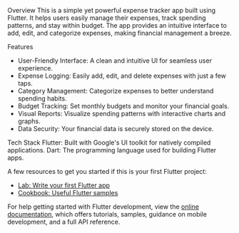 Overview
This is a simple yet powerful expense tracker app built using Flutter. It helps users easily manage their expenses, track spending patterns, and stay within budget. The app provides an intuitive interface to add, edit, and categorize expenses, making financial management a breeze.


Features
 * User-Friendly Interface: A clean and intuitive UI for seamless user experience.
 * Expense Logging: Easily add, edit, and delete expenses with just a few taps.
 * Category Management: Categorize expenses to better understand spending habits.
 * Budget Tracking: Set monthly budgets and monitor your financial goals.
 * Visual Reports: Visualize spending patterns with interactive charts and graphs.
 * Data Security: Your financial data is securely stored on the device.


Tech Stack
Flutter: Built with Google's UI toolkit for natively compiled applications.
Dart: The programming language used for building Flutter apps.

A few resources to get you started if this is your first Flutter project:

- [Lab: Write your first Flutter app](https://docs.flutter.dev/get-started/codelab)
- [Cookbook: Useful Flutter samples](https://docs.flutter.dev/cookbook)

For help getting started with Flutter development, view the
[online documentation](https://docs.flutter.dev/), which offers tutorials,
samples, guidance on mobile development, and a full API reference.
